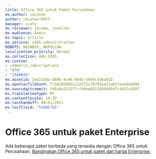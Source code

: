 ```yaml
---
title: Office 365 untuk Paket Perusahaan
ms.author: cmcatee
author: cmcatee-MSFT
manager: scotv
ms.reviewer: jkinma, jmueller
ms.audience: Admin
ms.topic: article
ms.service: o365-administration
ROBOTS: NOINDEX, NOFOLLOW
localization_priority: Normal
ms.collection: Adm_O365
ms.custom:
- commerce_subscriptions
- "474"
- "1500026"
ms.assetid: 5e423a8a-db05-4c46-804b-b8d9c54ba62b
ms.openlocfilehash: 7c5626d99bcc22572c78795ea21a62faee94dd94
ms.sourcegitcommit: 540a4e2515f7cfddee65519046454fc4437cd287
ms.translationtype: MT
ms.contentlocale: id-ID
ms.lasthandoff: 08/01/2021
ms.locfileid: "53685701"
---
```

# <a name="office-365-for-enterprise-plan"></a>Office 365 untuk paket Enterprise

Ada beberapa paket berbeda yang tersedia dengan Office 365 untuk Perusahaan. [Bandingkan Office 365 untuk paket dan harga Enterprise.](https://products.office.com/business/compare-more-office-365-for-business-plans)  